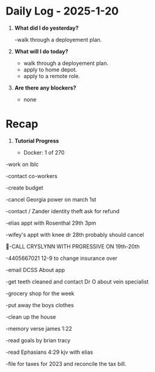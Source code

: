 # Daily Log - 2025-1-20

1. **What did I do yesterday?**

   -walk through a deployement plan. 

2. **What will I do today?**

   - walk through a deployement plan. 
   - apply to home depot.
   - apply to a remote role.
   
3. **Are there any blockers?**

   - none

# Recap
1. **Tutorial Progress**

   - Docker: 1 of 270


-work on lblc

-contact co-workers 

-create budget

-cancel Georgia power on march 1st

-contact / Zander identity theft ask for refund 

-elias appt with Rosenthal 29th 3pm

-wifey's appt with knee dr 28th probably should cancel 

🍓-CALL CRYSLYNN WITH PRGRESSIVE ON 19th-20th

-4405667021 12-9 to change insurance over 

-email DCSS About app 

-get teeth cleaned and contact Dr O about vein specialist

-grocery shop for the week

-put away the boys clothes

-clean up the house 

-memory verse james 1:22

-read goals by brian tracy

-read Ephasians 4:29 kjv with elias 

-file for taxes for 2023 and reconcile the tax bill.
